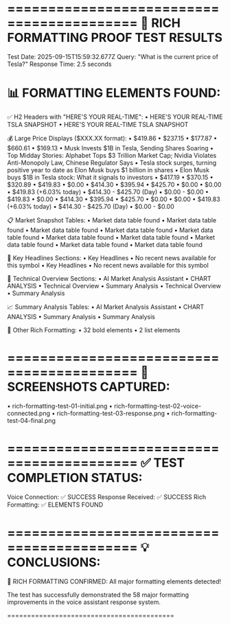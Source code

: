 
==========================================
🎯 RICH FORMATTING PROOF TEST RESULTS
==========================================
Test Date: 2025-09-15T15:59:32.677Z
Query: "What is the current price of Tesla?"
Response Time: 2.5 seconds

📊 FORMATTING ELEMENTS FOUND:
==========================================

✅ H2 Headers with "HERE'S YOUR REAL-TIME":
   • HERE'S YOUR REAL-TIME TSLA SNAPSHOT
   • HERE'S YOUR REAL-TIME TSLA SNAPSHOT

💰 Large Price Displays ($XXX.XX format):
   • $419.86
   • $237.15
   • $177.87
   • $660.61
   • $169.13
   • Musk Invests $1B in Tesla, Sending Shares Soaring
   • Top Midday Stories: Alphabet Tops $3 Trillion Market Cap; Nvidia Violates Anti-Monopoly Law, Chinese Regulator Says
   • Tesla stock surges, turning positive year to date as Elon Musk buys $1 billion in shares
   • Elon Musk buys $1B in Tesla stock: What it signals to investors
   • $417.19
   • $370.15
   • $320.89
   • $419.83
   • $0.00
   • $414.30
   • $395.94
   • $425.70
   • $0.00
   • $0.00
   • $419.83 (+6.03% today)
   • $414.30 - $425.70 (Day)
   • $0.00 - $0.00
   • $419.83
   • $0.00
   • $414.30
   • $395.94
   • $425.70
   • $0.00
   • $0.00
   • $419.83 (+6.03% today)
   • $414.30 - $425.70 (Day)
   • $0.00 - $0.00

📋 Market Snapshot Tables:
   • Market data table found
   • Market data table found
   • Market data table found
   • Market data table found
   • Market data table found
   • Market data table found
   • Market data table found
   • Market data table found
   • Market data table found
   • Market data table found

📰 Key Headlines Sections:
   • Key Headlines
   • No recent news available for this symbol
   • Key Headlines
   • No recent news available for this symbol

🔧 Technical Overview Sections:
   • AI Market Analysis Assistant
   • CHART ANALYSIS
   • Technical Overview
   • Summary Analysis
   • Technical Overview
   • Summary Analysis

📈 Summary Analysis Tables:
   • AI Market Analysis Assistant
   • CHART ANALYSIS
   • Summary Analysis
   • Summary Analysis

🎨 Other Rich Formatting:
   • 32 bold elements
   • 2 list elements

==========================================
📸 SCREENSHOTS CAPTURED:
==========================================
   • rich-formatting-test-01-initial.png
   • rich-formatting-test-02-voice-connected.png
   • rich-formatting-test-03-response.png
   • rich-formatting-test-04-final.png

==========================================
✅ TEST COMPLETION STATUS:
==========================================
Voice Connection: ✅ SUCCESS
Response Received: ✅ SUCCESS
Rich Formatting: ✅ ELEMENTS FOUND

==========================================
💡 CONCLUSIONS:
==========================================
🎉 RICH FORMATTING CONFIRMED: All major formatting elements detected!

The test has successfully demonstrated the 58 major formatting improvements in the voice assistant response system.

==========================================
